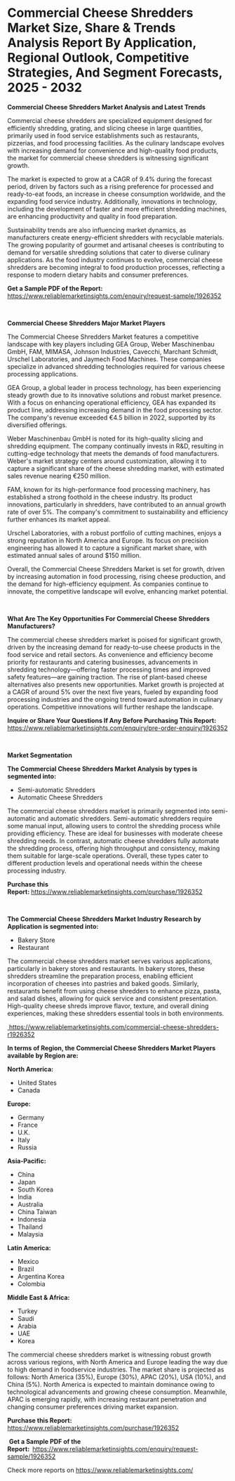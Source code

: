 <p><h1>Commercial Cheese Shredders Market Size, Share & Trends Analysis Report By Application, Regional Outlook, Competitive Strategies, And Segment Forecasts, 2025 - 2032</h1></p><p><strong>Commercial Cheese Shredders Market Analysis and Latest Trends</strong></p>
<p><p>Commercial cheese shredders are specialized equipment designed for efficiently shredding, grating, and slicing cheese in large quantities, primarily used in food service establishments such as restaurants, pizzerias, and food processing facilities. As the culinary landscape evolves with increasing demand for convenience and high-quality food products, the market for commercial cheese shredders is witnessing significant growth.</p><p>The market is expected to grow at a CAGR of 9.4% during the forecast period, driven by factors such as a rising preference for processed and ready-to-eat foods, an increase in cheese consumption worldwide, and the expanding food service industry. Additionally, innovations in technology, including the development of faster and more efficient shredding machines, are enhancing productivity and quality in food preparation.</p><p>Sustainability trends are also influencing market dynamics, as manufacturers create energy-efficient shredders with recyclable materials. The growing popularity of gourmet and artisanal cheeses is contributing to demand for versatile shredding solutions that cater to diverse culinary applications. As the food industry continues to evolve, commercial cheese shredders are becoming integral to food production processes, reflecting a response to modern dietary habits and consumer preferences.</p></p>
<p><strong>Get a Sample PDF of the Report:&nbsp;</strong> <a href="https://www.reliablemarketinsights.com/enquiry/request-sample/1926352?utm_campaign=3124&utm_medium=2&utm_source=Github&utm_content=ia&utm_term=28032025&utm_id=commercial-cheese-shredders">https://www.reliablemarketinsights.com/enquiry/request-sample/1926352</a></p>
<p>&nbsp;</p>
<p><strong>Commercial Cheese Shredders Major Market Players</strong></p>
<p><p>The Commercial Cheese Shredders Market features a competitive landscape with key players including GEA Group, Weber Maschinenbau GmbH, FAM, MIMASA, Johnson Industries, Cavecchi, Marchant Schmidt, Urschel Laboratories, and Jaymech Food Machines. These companies specialize in advanced shredding technologies required for various cheese processing applications.</p><p>GEA Group, a global leader in process technology, has been experiencing steady growth due to its innovative solutions and robust market presence. With a focus on enhancing operational efficiency, GEA has expanded its product line, addressing increasing demand in the food processing sector. The company's revenue exceeded €4.5 billion in 2022, supported by its diversified offerings.</p><p>Weber Maschinenbau GmbH is noted for its high-quality slicing and shredding equipment. The company continually invests in R&D, resulting in cutting-edge technology that meets the demands of food manufacturers. Weber's market strategy centers around customization, allowing it to capture a significant share of the cheese shredding market, with estimated sales revenue nearing €250 million.</p><p>FAM, known for its high-performance food processing machinery, has established a strong foothold in the cheese industry. Its product innovations, particularly in shredders, have contributed to an annual growth rate of over 5%. The company's commitment to sustainability and efficiency further enhances its market appeal.</p><p>Urschel Laboratories, with a robust portfolio of cutting machines, enjoys a strong reputation in North America and Europe. Its focus on precision engineering has allowed it to capture a significant market share, with estimated annual sales of around $150 million.</p><p>Overall, the Commercial Cheese Shredders Market is set for growth, driven by increasing automation in food processing, rising cheese production, and the demand for high-efficiency equipment. As companies continue to innovate, the competitive landscape will evolve, enhancing market potential.</p></p>
<p>&nbsp;</p>
<p><strong>What Are The Key Opportunities For Commercial Cheese Shredders Manufacturers?</strong></p>
<p><p>The commercial cheese shredders market is poised for significant growth, driven by the increasing demand for ready-to-use cheese products in the food service and retail sectors. As convenience and efficiency become priority for restaurants and catering businesses, advancements in shredding technology—offering faster processing times and improved safety features—are gaining traction. The rise of plant-based cheese alternatives also presents new opportunities. Market growth is projected at a CAGR of around 5% over the next five years, fueled by expanding food processing industries and the ongoing trend toward automation in culinary operations. Competitive innovations will further reshape the landscape.</p></p>
<p><strong>Inquire or Share Your Questions If Any Before Purchasing This Report:</strong> <a href="https://www.reliablemarketinsights.com/enquiry/pre-order-enquiry/1926352?utm_campaign=3124&utm_medium=2&utm_source=Github&utm_content=ia&utm_term=28032025&utm_id=commercial-cheese-shredders">https://www.reliablemarketinsights.com/enquiry/pre-order-enquiry/1926352</a></p>
<p>&nbsp;</p>
<p><strong>Market Segmentation</strong></p>
<p><strong>The Commercial Cheese Shredders Market Analysis by types is segmented into:</strong></p>
<p><ul><li>Semi-automatic Shredders</li><li>Automatic Cheese Shredders</li></ul></p>
<p><p>The commercial cheese shredders market is primarily segmented into semi-automatic and automatic shredders. Semi-automatic shredders require some manual input, allowing users to control the shredding process while providing efficiency. These are ideal for businesses with moderate cheese shredding needs. In contrast, automatic cheese shredders fully automate the shredding process, offering high throughput and consistency, making them suitable for large-scale operations. Overall, these types cater to different production levels and operational needs within the cheese processing industry.</p></p>
<p><strong>Purchase this Report:&nbsp;</strong><a href="https://www.reliablemarketinsights.com/purchase/1926352?utm_campaign=3124&utm_medium=2&utm_source=Github&utm_content=ia&utm_term=28032025&utm_id=commercial-cheese-shredders">https://www.reliablemarketinsights.com/purchase/1926352</a></p>
<p>&nbsp;</p>
<p><strong>The Commercial Cheese Shredders Market Industry Research by Application is segmented into:</strong></p>
<p><ul><li>Bakery Store</li><li>Restaurant</li></ul></p>
<p><p>The commercial cheese shredders market serves various applications, particularly in bakery stores and restaurants. In bakery stores, these shredders streamline the preparation process, enabling efficient incorporation of cheeses into pastries and baked goods. Similarly, restaurants benefit from using cheese shredders to enhance pizza, pasta, and salad dishes, allowing for quick service and consistent presentation. High-quality cheese shreds improve flavor, texture, and overall dining experiences, making these shredders essential tools in both environments.</p></p>
<p><a href="https://www.reliablemarketinsights.com/commercial-cheese-shredders-r1926352?utm_campaign=3124&utm_medium=2&utm_source=Github&utm_content=ia&utm_term=28032025&utm_id=commercial-cheese-shredders">&nbsp;https://www.reliablemarketinsights.com/commercial-cheese-shredders-r1926352</a></p>
<p><strong>In terms of Region, the Commercial Cheese Shredders Market Players available by Region are:</strong></p>
<p>
    <p> <strong> North America: </strong>
        <ul>
            <li>United States</li>
            <li>Canada</li>
        </ul>
        </p> 
    <p> <strong> Europe: </strong>
        <ul>
            <li>Germany</li>
            <li>France</li>
            <li>U.K.</li>
            <li>Italy</li>
            <li>Russia</li>
        </ul>
        </p> 
    <p> <strong> Asia-Pacific: </strong>
        <ul>
            <li>China</li>
            <li>Japan</li>
            <li>South Korea</li>
            <li>India</li>
            <li>Australia</li>
            <li>China Taiwan</li>
            <li>Indonesia</li>
            <li>Thailand</li>
            <li>Malaysia</li>
        </ul>
        </p> 
    <p> <strong> Latin America: </strong>
        <ul>
            <li>Mexico</li>
            <li>Brazil</li>
            <li>Argentina Korea</li>
            <li>Colombia</li>
        </ul>
        </p> 
    <p> <strong> Middle East & Africa: </strong>
        <ul>
            <li>Turkey</li>
            <li>Saudi</li>
            <li>Arabia</li>
            <li>UAE</li>
            <li>Korea</li>
        </ul>
    </p>
    </p>
<p><p>The commercial cheese shredders market is witnessing robust growth across various regions, with North America and Europe leading the way due to high demand in foodservice industries. The market share is projected as follows: North America (35%), Europe (30%), APAC (20%), USA (10%), and China (5%). North America is expected to maintain dominance owing to technological advancements and growing cheese consumption. Meanwhile, APAC is emerging rapidly, with increasing restaurant penetration and changing consumer preferences driving market expansion.</p></p>
<p><strong>Purchase this Report: </strong><a href="https://www.reliablemarketinsights.com/purchase/1926352?utm_campaign=3124&utm_medium=2&utm_source=Github&utm_content=ia&utm_term=28032025&utm_id=commercial-cheese-shredders">https://www.reliablemarketinsights.com/purchase/1926352</a></p>
<p>&nbsp;<strong>Get a Sample PDF of the Report:&nbsp;&nbsp;</strong><a href="https://www.reliablemarketinsights.com/enquiry/request-sample/1926352?utm_campaign=3124&utm_medium=2&utm_source=Github&utm_content=ia&utm_term=28032025&utm_id=commercial-cheese-shredders">https://www.reliablemarketinsights.com/enquiry/request-sample/1926352</a></p>
<p><strong></strong></p>
<p>Check more reports on <a href="https://www.reliablemarketinsights.com/?utm_campaign=3124&utm_medium=2&utm_source=Github&utm_content=ia&utm_term=28032025&utm_id=commercial-cheese-shredders">https://www.reliablemarketinsights.com/</a></p>